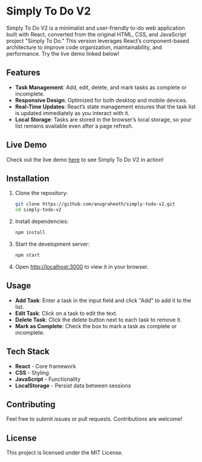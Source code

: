 # Simply To Do V2

Simply To Do V2 is a minimalist and user-friendly to-do web application built with React, converted from the original HTML, CSS, and JavaScript project "Simply To Do." This version leverages React’s component-based architecture to improve code organization, maintainability, and performance. Try the live demo linked below!

## Features

- **Task Management**: Add, edit, delete, and mark tasks as complete or incomplete.
- **Responsive Design**: Optimized for both desktop and mobile devices.
- **Real-Time Updates**: React’s state management ensures that the task list is updated immediately as you interact with it.
- **Local Storage**: Tasks are stored in the browser’s local storage, so your list remains available even after a page refresh.
  
## Live Demo

Check out the live demo [here](https://anugraheeth.github.io/Simply-To-Do-V2/) to see Simply To Do V2 in action!

## Installation

1. Clone the repository:

   ```bash
   git clone https://github.com/anugraheeth/simply-todo-v2.git
   cd simply-todo-v2
   ```

2. Install dependencies:

   ```bash
   npm install
   ```

3. Start the development server:

   ```bash
   npm start
   ```

4. Open [http://localhost:3000](http://localhost:3000) to view it in your browser.

## Usage

- **Add Task**: Enter a task in the input field and click "Add" to add it to the list.
- **Edit Task**: Click on a task to edit the text.
- **Delete Task**: Click the delete button next to each task to remove it.
- **Mark as Complete**: Check the box to mark a task as complete or incomplete.

## Tech Stack

- **React** - Core framework
- **CSS** - Styling
- **JavaScript** - Functionality
- **LocalStorage** - Persist data between sessions

## Contributing

Feel free to submit issues or pull requests. Contributions are welcome!

## License

This project is licensed under the MIT License.

